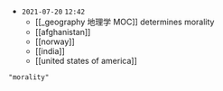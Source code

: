- `2021-07-20`  `12:42`
	- [[_geography 地理学 MOC]] determines morality
	- [[afghanistan]]
	- [[norway]]
	- [[india]]
	- [[united states of america]]

```query
"morality"
```